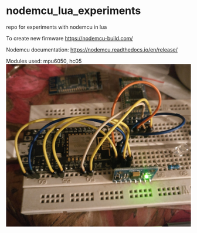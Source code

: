 # nodemcu_lua_experiments
repo for experiments with nodemcu in lua

To create new firmware https://nodemcu-build.com/

Nodemcu documentation: https://nodemcu.readthedocs.io/en/release/

Modules used: mpu6050, hc05
![connections](https://github.com/metaLuca/nodemcu_lua_experiments/blob/main/other/IMG_20210107_010912.jpg?raw=true)

